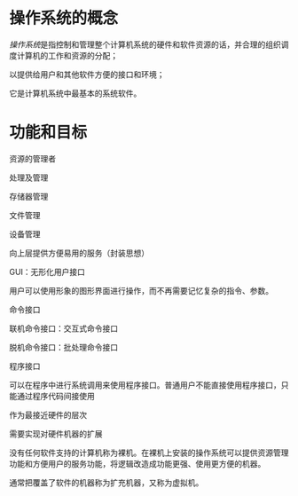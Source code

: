 # 操作系统的概念

*操作系统*是指控制和管理整个计算机系统的硬件和软件资源的话，并合理的组织调度计算机的工作和资源的分配；

以提供给用户和其他软件方便的接口和环境；

它是计算机系统中最基本的系统软件。

# 功能和目标

资源的管理者

处理及管理

存储器管理

文件管理

设备管理

向上层提供方便易用的服务（封装思想）

GUI：无形化用户接口

用户可以使用形象的图形界面进行操作，而不再需要记忆复杂的指令、参数。

命令接口

联机命令接口：交互式命令接口

脱机命令接口：批处理命令接口

程序接口

可以在程序中进行系统调用来使用程序接口。普通用户不能直接使用程序接口，只能通过程序代码间接使用

作为最接近硬件的层次

需要实现对硬件机器的扩展

没有任何软件支持的计算机称为裸机。在裸机上安装的操作系统可以提供资源管理功能和方便用户的服务功能，将逻辑改造成功能更强、使用更方便的机器。

通常把覆盖了软件的机器称为扩充机器，又称为虚拟机。
